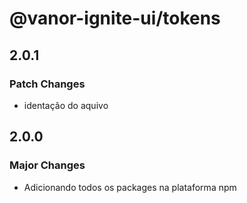 # @vanor-ignite-ui/tokens

## 2.0.1

### Patch Changes

- identação do aquivo

## 2.0.0

### Major Changes

- Adicionando todos os packages na plataforma npm

